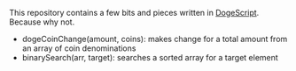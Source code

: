 This repository contains a few bits and pieces written in [DogeScript](https://dogescript.com/).  
Because why not.

* dogeCoinChange(amount, coins): makes change for a total amount from an array of coin denominations
* binarySearch(arr, target): searches a sorted array for a target element
